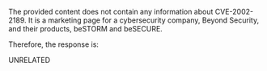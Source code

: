 The provided content does not contain any information about CVE-2002-2189. It is a marketing page for a cybersecurity company, Beyond Security, and their products, beSTORM and beSECURE.

Therefore, the response is:

UNRELATED